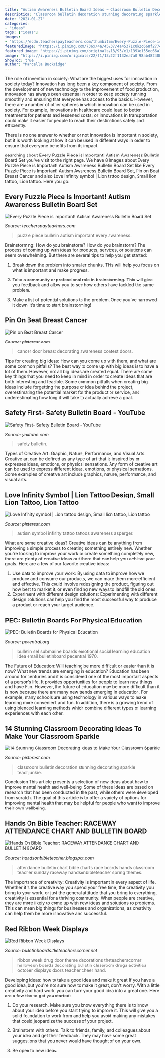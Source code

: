 ```yaml
---
title: "Autism Awareness Bulletin Board Ideas ~ Classroom Bulletin Decoration Stunning Decorating Sparkle Teachjunkie"
description: "Classroom bulletin decoration stunning decorating sparkle teachjunkie"
date: "2023-01-27"
categories:
- "ideas"
tags: ["ideas"]
images:
- "https://ecdn.teacherspayteachers.com/thumbitem/Every-Puzzle-Piece-is-Important-Autism-Awareness-Bulletin-Board-Set-1876105-1490110065/original-1876105-4.jpg"
featuredImage: "https://i.pinimg.com/736x/4a/45/37/4a45371c0b2c668f2774c8723d408aa4--autism-tattoos-infinity-symbol.jpg"
featured_image: "https://i.pinimg.com/originals/13/93/e1/1393e155ec66a1981542a915c64ed9c6.jpg"
image: "https://i.pinimg.com/originals/22/f1/13/22f1132ea7a0f98ab48248bb2f073876.jpg"
ShowToc: true
author: "Marcella Buckridge"
---
```



The role of invention in society: What are the biggest uses for innovation in society today?
Innovation has long been a key component of society. From the development of new technology to the improvement of food production, innovation has always been essential in order to keep society running smoothly and ensuring that everyone has access to the basics. 
However, there are a number of other spheres in which innovation can be used in society. For example, innovations in healthcare could lead to better treatments for patients and lessened costs; or innovations in transportation could make it easier for people to reach their destinations safely and efficiently. 

There is no one answer to whether or not innovation is important in society, but it is worth looking at how it can be used in different ways in order to ensure that everyone benefits from its impact.

	

		
searching about Every Puzzle Piece is Important! Autism Awareness Bulletin Board Set you've visit to the right page. We have 8 Images about Every Puzzle Piece is Important! Autism Awareness Bulletin Board Set like Every Puzzle Piece is Important! Autism Awareness Bulletin Board Set, Pin on Beat Breast Cancer and also Love Infinity symbol | Lion tattoo design, Small lion tattoo, Lion tattoo. Here you go:
		
    
## Every Puzzle Piece Is Important! Autism Awareness Bulletin Board Set

<img loading=lazy src="https://ecdn.teacherspayteachers.com/thumbitem/Every-Puzzle-Piece-is-Important-Autism-Awareness-Bulletin-Board-Set-1876105-1490110065/original-1876105-4.jpg" onerror="this.onerror=null;this.src='https://tse3.mm.bing.net/th?id=OIP.lTHZHqYVsVVGZBpTgVu26gAAAA&amp;pid=15.1';" alt="Every Puzzle Piece is Important! Autism Awareness Bulletin Board Set">

_Source: teacherspayteachers.com_

>puzzle piece bulletin autism important every awareness. 

	

Brainstorming: How do you brainstorm?
How do you brainstorm? The process of coming up with ideas for products, services, or solutions can seem overwhelming. But there are several tips to help you get started:
1. Break down the problem into smaller chunks. This will help you focus on what is important and make progress.

2. Take a community or professional role in brainstorming. This will give you feedback and allow you to see how others have tackled the same problem.

3. Make a list of potential solutions to the problem. Once you’ve narrowed it down, it’s time to start brainstorming!

    
## Pin On Beat Breast Cancer

<img loading=lazy src="https://i.pinimg.com/originals/13/93/e1/1393e155ec66a1981542a915c64ed9c6.jpg" onerror="this.onerror=null;this.src='https://tse4.mm.bing.net/th?id=OIP.ZjrKKOzlmp8rMTogoI4eRQHaJ4&amp;pid=15.1';" alt="Pin on Beat Breast Cancer">

_Source: pinterest.com_

>cancer door breast decorating awareness contest doors. 

	

Tips for creating big ideas: How can you come up with them, and what are some common pitfalls?
The best way to come up with big ideas is to have a lot of them. However, not all big ideas are created equal. There are some key things that you need to keep in mind in order to create Ideas that are both interesting and feasible. Some common pitfalls when creating big ideas include forgetting the purpose or idea behind the project, overestimating the potential market for the product or service, and underestimating how long it will take to actually achieve a goal.

    
## Safety First- Safety Bulletin Board - YouTube

<img loading=lazy src="https://i.ytimg.com/vi/m2iVkaPtcHk/hqdefault.jpg" onerror="this.onerror=null;this.src='https://tse1.mm.bing.net/th?id=OIP.-SljVXKhKRjCHJREkA059gHaFj&amp;pid=15.1';" alt="Safety First- Safety Bulletin Board - YouTube">

_Source: youtube.com_

>safety bulletin. 

	

Types of Creative Art: Graphic, Nature, Performance, and Visual Arts.
Creative art can be defined as any type of art that is inspired by or expresses ideas, emotions, or physical sensations. Any form of creative art can be used to express different ideas, emotions, or physical sensations. Some examples of creative art include graphics, nature, performance, and visual arts.

    
## Love Infinity Symbol | Lion Tattoo Design, Small Lion Tattoo, Lion Tattoo

<img loading=lazy src="https://i.pinimg.com/736x/4a/45/37/4a45371c0b2c668f2774c8723d408aa4--autism-tattoos-infinity-symbol.jpg" onerror="this.onerror=null;this.src='https://tse3.mm.bing.net/th?id=OIP.UJ2DCpLhOJdEH2kJq91EXwHaFj&amp;pid=15.1';" alt="Love Infinity symbol | Lion tattoo design, Small lion tattoo, Lion tattoo">

_Source: pinterest.com_

>autism symbol infinity tattoo tattoos awareness asperger. 

	

What are some creative ideas?
Creative ideas can be anything from improving a simple process to creating something entirely new. Whether you're looking to improve your work or create something completely new, there are plenty of creative ideas out there that can help you achieve your goals. Here are a few of our favorite creative ideas: 
1. Use data to improve your work: By using data to improve how we produce and consume our products, we can make them more efficient and effective. This could involve redesigning the product, figuring out how best to market it, or even finding new ways to landfill the old ones. 
2. Experiment with different design solutions: Experimenting with different design solutions can help you find the most successful way to produce a product or reach your target audience.

    
## PEC: Bulletin Boards For Physical Education

<img loading=lazy src="https://www.pecentral.org/BulletinBoard/Images/1970.jpg" onerror="this.onerror=null;this.src='https://tse3.mm.bing.net/th?id=OIP.devQlfGNyG1qWUzyyi9DcAHaE8&amp;pid=15.1';" alt="PEC: Bulletin Boards for Physical Education">

_Source: pecentral.org_

>bulletin sel submarine boards emotional social learning education idea email bulletinboard pecentral 1970. 

	

The Future of Education: Will teaching be more difficult or easier than it is now? What new trends are emerging in education?
Education has been around for centuries and it is considered one of the most important aspects of a person’s life. It provides opportunities for people to learn new things and have Fun. However, the future of education may be more difficult than it is now because there are many new trends emerging in education. For example, many schools are using technology in various ways to make learning more convenient and fun. In addition, there is a growing trend of using blended learning methods which combine different types of learning experiences with each other.

    
## 14 Stunning Classroom Decorating Ideas To Make Your Classroom Sparkle

<img loading=lazy src="https://i.pinimg.com/originals/22/f1/13/22f1132ea7a0f98ab48248bb2f073876.jpg" onerror="this.onerror=null;this.src='https://tse3.mm.bing.net/th?id=OIP.aNnTmmAaGujRl4k042GgewHaMl&amp;pid=15.1';" alt="14 Stunning Classroom Decorating Ideas to Make Your Classroom Sparkle">

_Source: pinterest.com_

>classroom bulletin decoration stunning decorating sparkle teachjunkie. 

	

Conclusion
This article presents a selection of new ideas about how to improve mental health and well-being. Some of these ideas are based on research that has been conducted in the past, while others were developed from scratch. The goal of this article is to offer a variety of options for improving mental health that may be helpful for people who want to improve their own wellbeing.

    
## Hands On Bible Teacher: RACEWAY ATTENDANCE CHART AND BULLETIN BOARD

<img loading=lazy src="https://2.bp.blogspot.com/-ffZKT2-A7VI/VRneQMNf7XI/AAAAAAAAKGw/Cng6WBYQ4TA/s1600/race%2Bcar%2Battendance%2B5.jpg" onerror="this.onerror=null;this.src='https://tse3.mm.bing.net/th?id=OIP.3NDiUR_QwVfcEcAQgHcncgHaFj&amp;pid=15.1';" alt="Hands On Bible Teacher: RACEWAY ATTENDANCE CHART AND BULLETIN BOARD">

_Source: handsonbibleteacher.blogspot.com_

>attendance bulletin chart bible charts race boards hands classroom teacher sunday raceway handsonbibleteacher spring themes. 

	

The importance of creativity:
Creativity is important in every aspect of life. Whether it's the creative way you spend your free time, the creativity you bring to your work, or just the general attitude that you bring to everything, creativity is essential for a thriving community. When people are creative, they are more likely to come up with new ideas and solutions to problems. This can mean big things for businesses and organizations, as creativity can help them be more innovative and successful.

    
## Red Ribbon Week Displays

<img loading=lazy src="https://bulletinboards.theteacherscorner.net/theme/red-ribbon-week/drugfreeme.jpg" onerror="this.onerror=null;this.src='https://tse1.mm.bing.net/th?id=OIP.r7TQ7BSbUS1uZE-P1vXyOgAAAA&amp;pid=15.1';" alt="Red Ribbon Week Displays">

_Source: bulletinboards.theteacherscorner.net_

>ribbon week drug door theme decorations theteacherscorner halloween boards decorating bulletin classroom drugs activities october displays doors teacher cheer hand. 

	

Developing ideas: how to take a good idea and make it great
If you have a good idea, but you're not sure how to make it great, don't worry. With a little creativity and hard work, you can turn your good idea into a great one.
Here are a few tips to get you started:

1. Do your research. Make sure you know everything there is to know about your idea before you start trying to improve it. This will give you a solid foundation to work from and help you avoid making any mistakes that could jeopardize the success of your project.

2. Brainstorm with others. Talk to friends, family, and colleagues about your idea and get their feedback. They may have some great suggestions that you never would have thought of on your own.

3. Be open to new ideas.

